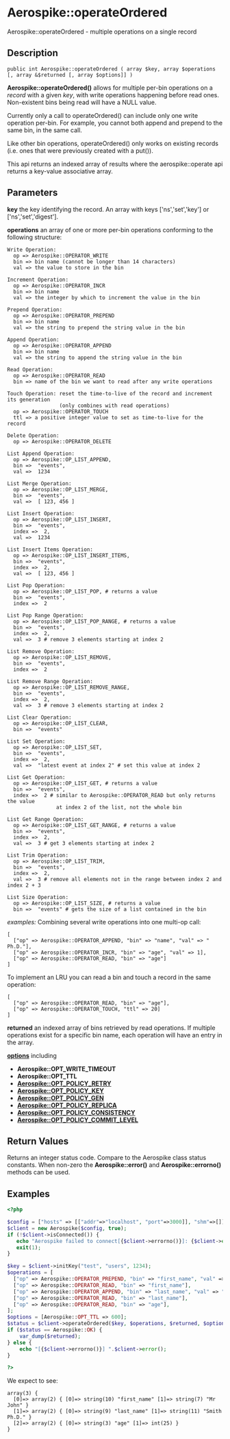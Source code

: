 
# Aerospike::operateOrdered

Aerospike::operateOrdered - multiple operations on a single record

## Description

```
public int Aerospike::operateOrdered ( array $key, array $operations [, array &$returned [, array $options]] )
```

**Aerospike::operateOrdered()** allows for multiple per-bin operations on a *record*
with a given *key*, with write operations happening before read ones.
Non-existent bins being read will have a NULL value.

Currently only a call to operateOrdered() can include only one write operation per-bin.
For example, you cannot both append and prepend to the same bin, in the same
call.

Like other bin operations, operateOrdered() only works on existing records
(i.e. ones that were previously created with a put()).

This api returns an indexed array of results where the aerospike::operate api returns a key-value associative array.

## Parameters

**key** the key identifying the record. An array with keys ['ns','set','key'] or ['ns','set','digest'].

**operations** an array of one or more per-bin operations conforming
to the following structure:
```
Write Operation:
  op => Aerospike::OPERATOR_WRITE
  bin => bin name (cannot be longer than 14 characters)
  val => the value to store in the bin

Increment Operation:
  op => Aerospike::OPERATOR_INCR
  bin => bin name
  val => the integer by which to increment the value in the bin

Prepend Operation:
  op => Aerospike::OPERATOR_PREPEND
  bin => bin name
  val => the string to prepend the string value in the bin

Append Operation:
  op => Aerospike::OPERATOR_APPEND
  bin => bin name
  val => the string to append the string value in the bin

Read Operation:
  op => Aerospike::OPERATOR_READ
  bin => name of the bin we want to read after any write operations

Touch Operation: reset the time-to-live of the record and increment its generation
                 (only combines with read operations)
  op => Aerospike::OPERATOR_TOUCH
  ttl => a positive integer value to set as time-to-live for the record

Delete Operation:
  op => Aerospike::OPERATOR_DELETE

List Append Operation:
  op => Aerospike::OP_LIST_APPEND,
  bin =>  "events",
  val =>  1234

List Merge Operation:
  op => Aerospike::OP_LIST_MERGE,
  bin =>  "events",
  val =>  [ 123, 456 ]

List Insert Operation:
  op => Aerospike::OP_LIST_INSERT,
  bin =>  "events",
  index =>  2,
  val =>  1234

List Insert Items Operation:
  op => Aerospike::OP_LIST_INSERT_ITEMS,
  bin =>  "events",
  index =>  2,
  val =>  [ 123, 456 ]

List Pop Operation:
  op => Aerospike::OP_LIST_POP, # returns a value
  bin =>  "events",
  index =>  2

List Pop Range Operation:
  op => Aerospike::OP_LIST_POP_RANGE, # returns a value
  bin =>  "events",
  index =>  2,
  val =>  3 # remove 3 elements starting at index 2

List Remove Operation:
  op => Aerospike::OP_LIST_REMOVE,
  bin =>  "events",
  index =>  2

List Remove Range Operation:
  op => Aerospike::OP_LIST_REMOVE_RANGE,
  bin =>  "events",
  index =>  2,
  val =>  3 # remove 3 elements starting at index 2

List Clear Operation:
  op => Aerospike::OP_LIST_CLEAR,
  bin =>  "events"

List Set Operation:
  op => Aerospike::OP_LIST_SET,
  bin =>  "events",
  index =>  2,
  val =>  "latest event at index 2" # set this value at index 2

List Get Operation:
  op => Aerospike::OP_LIST_GET, # returns a value
  bin =>  "events",
  index =>  2 # similar to Aerospike::OPERATOR_READ but only returns the value
                at index 2 of the list, not the whole bin

List Get Range Operation:
  op => Aerospike::OP_LIST_GET_RANGE, # returns a value
  bin =>  "events",
  index =>  2,
  val =>  3 # get 3 elements starting at index 2

List Trim Operation:
  op => Aerospike::OP_LIST_TRIM,
  bin =>  "events",
  index =>  2,
  val =>  3 # remove all elements not in the range between index 2 and index 2 + 3

List Size Operation:
  op => Aerospike::OP_LIST_SIZE, # returns a value
  bin =>  "events" # gets the size of a list contained in the bin

```
*examples:*
Combining several write operations into one multi-op call:
```
[
  ["op" => Aerospike::OPERATOR_APPEND, "bin" => "name", "val" => " Ph.D."],
  ["op" => Aerospike::OPERATOR_INCR, "bin" => "age", "val" => 1],
  ["op" => Aerospike::OPERATOR_READ, "bin" => "age"]
]
```
To implement an LRU you can read a bin and touch a record in the same
operation:
```
[
  ["op" => Aerospike::OPERATOR_READ, "bin" => "age"],
  ["op" => Aerospike::OPERATOR_TOUCH, "ttl" => 20]
]
```

**returned** an indexed array of bins retrieved by read operations. If multiple operations exist for a specific bin name, each operation will have an entry in the array.

**[options](aerospike.md)** including
- **Aerospike::OPT_WRITE_TIMEOUT**
- **Aerospike::OPT_TTL**
- **[Aerospike::OPT_POLICY_RETRY](http://www.aerospike.com/apidocs/c/db/d65/group__client__policies.html#gaa9730980a8b0eda8ab936a48009a6718)**
- **[Aerospike::OPT_POLICY_KEY](http://www.aerospike.com/apidocs/c/db/d65/group__client__policies.html#gaa9c8a79b2ab9d3812876c3ec5d1d50ec)**
- **[Aerospike::OPT_POLICY_GEN](http://www.aerospike.com/apidocs/c/db/d65/group__client__policies.html#ga38c1a40903e463e5d0af0141e8c64061)**
- **[Aerospike::OPT_POLICY_REPLICA](http://www.aerospike.com/apidocs/c/db/d65/group__client__policies.html#gabce1fb468ee9cbfe54b7ab834cec79ab)**
- **[Aerospike::OPT_POLICY_CONSISTENCY](http://www.aerospike.com/apidocs/c/db/d65/group__client__policies.html#ga34dbe8d01c941be845145af643f9b5ab)**
- **[Aerospike::OPT_POLICY_COMMIT_LEVEL](http://www.aerospike.com/apidocs/c/db/d65/group__client__policies.html#ga17faf52aeb845998e14ba0f3745e8f23)**

## Return Values

Returns an integer status code.  Compare to the Aerospike class status
constants.  When non-zero the **Aerospike::error()** and
**Aerospike::errorno()** methods can be used.

## Examples

```php
<?php

$config = ["hosts" => [["addr"=>"localhost", "port"=>3000]], "shm"=>[]];
$client = new Aerospike($config, true);
if (!$client->isConnected()) {
   echo "Aerospike failed to connect[{$client->errorno()}]: {$client->error()}\n";
   exit(1);
}

$key = $client->initKey("test", "users", 1234);
$operations = [
  ["op" => Aerospike::OPERATOR_PREPEND, "bin" => "first_name", "val" => "Mr. "],
  ["op" => Aerospike::OPERATOR_READ, "bin" => "first_name"],
  ["op" => Aerospike::OPERATOR_APPEND, "bin" => "last_name", "val" => " Ph.D."],
  ["op" => Aerospike::OPERATOR_READ, "bin" => "last_name"],
  ["op" => Aerospike::OPERATOR_READ, "bin" => "age"],
];
$options = [Aerospike::OPT_TTL => 600];
$status = $client->operateOrdered($key, $operations, $returned, $options);
if ($status == Aerospike::OK) {
    var_dump($returned);
} else {
    echo "[{$client->errorno()}] ".$client->error();
}

?>
```

We expect to see:

```
array(3) {
  [0]=> array(2) { [0]=> string(10) "first_name" [1]=> string(7) "Mr John" }
  [1]=> array(2) { [0]=> string(9) "last_name" [1]=> string(11) "Smith Ph.D." }
  [2]=> array(2) { [0]=> string(3) "age" [1]=> int(25) }
}
```

